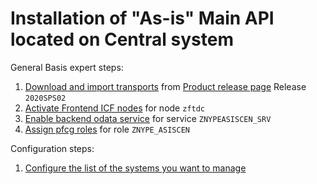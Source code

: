 # Installation of "As-is" Main API located on Central system

General Basis expert steps:

1. [Download and import transports](../../inst/step-1.md) from [Product release page](https://github.com/fioritracker/asis-cen/releases) Release `2020SPS02`
2. [Activate Frontend ICF nodes](../../inst/step-2.md) for node `zftdc`
3. [Enable backend odata service](../../inst/step-3.md) for service `ZNYPEASISCEN_SRV`
4. [Assign pfcg roles](../../inst/step-4.md) for role `ZNYPE_ASISCEN`

Configuration steps:

1. [Configure the list of the systems you want to manage](../../asis/SPS02/sys.md)
